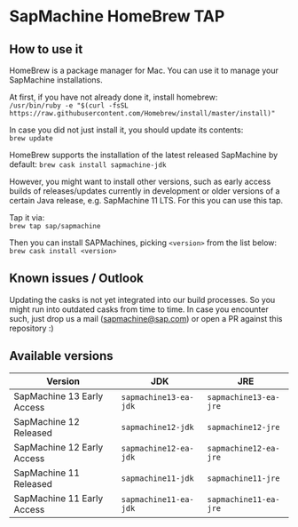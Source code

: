 # SapMachine HomeBrew TAP

## How to use it

HomeBrew is a package manager for Mac. You can use it to manage your SapMachine installations.

At first, if you have not already done it, install homebrew:  
`/usr/bin/ruby -e "$(curl -fsSL https://raw.githubusercontent.com/Homebrew/install/master/install)"`

In case you did not just install it, you should update its contents:  
`brew update`

HomeBrew supports the installation of the latest released SapMachine by default:
`brew cask install sapmachine-jdk`

However, you might want to install other versions, such as early access builds of releases/updates currently in development or older versions of a certain Java release, e.g. SapMachine 11 LTS. For this you can use this tap.

Tap it via:  
`brew tap sap/sapmachine`

Then you can install SAPMachines, picking `<version>` from the list below:  
`brew cask install <version>`

## Known issues / Outlook

Updating the casks is not yet integrated into our build processes. So you might run into outdated casks from time to time. In case you encounter such, just drop us a mail (<sapmachine@sap.com>) or open a PR against this repository :)

## Available versions

| Version | JDK | JRE |
|--|--|--|
| SapMachine 13 Early Access | `sapmachine13-ea-jdk` | `sapmachine13-ea-jre` |
| SapMachine 12 Released | `sapmachine12-jdk` | `sapmachine12-jre` |
| SapMachine 12 Early Access | `sapmachine12-ea-jdk` | `sapmachine12-ea-jre` |
| SapMachine 11 Released | `sapmachine11-jdk` | `sapmachine11-jre` |
| SapMachine 11 Early Access | `sapmachine11-ea-jdk` | `sapmachine11-ea-jre` |
